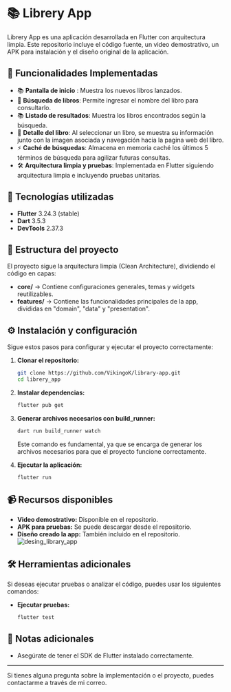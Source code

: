 # 📚 Librery App

Librery App es una aplicación desarrollada en Flutter con arquitectura limpia. Este repositorio incluye el código fuente, un video demostrativo, un APK para instalación y el diseño original de la aplicación.

## 📌 Funcionalidades Implementadas

- 📚 **Pantalla de inicio** : Muestra los nuevos libros lanzados.
- 🔎 **Búsqueda de libros**: Permite ingresar el nombre del libro para consultarlo.
- 📚 **Listado de resultados**: Muestra los libros encontrados según la búsqueda.
- 📖 **Detalle del libro**: Al seleccionar un libro, se muestra su información junto con la imagen asociada y navegación hacia la pagina web del libro.
- ⚡ **Caché de búsquedas**: Almacena en memoria caché los últimos 5 términos de búsqueda para agilizar futuras consultas.
- 🛠 **Arquitectura limpia y pruebas**: Implementada en Flutter siguiendo arquitectura limpia e incluyendo pruebas unitarias.

## 🚀 Tecnologías utilizadas

- **Flutter** 3.24.3 (stable)
- **Dart** 3.5.3
- **DevTools** 2.37.3

## 📂 Estructura del proyecto

El proyecto sigue la arquitectura limpia (Clean Architecture), dividiendo el código en capas:

- **core/** → Contiene configuraciones generales, temas y widgets reutilizables.
- **features/** → Contiene las funcionalidades principales de la app, divididas en "domain", "data" y "presentation".

## ⚙️ Instalación y configuración

Sigue estos pasos para configurar y ejecutar el proyecto correctamente:

1. **Clonar el repositorio:**
   ```sh
   git clone https://github.com/VikingoK/library-app.git
   cd librery_app
   ```

2. **Instalar dependencias:**
   ```sh
   flutter pub get
   ```

3. **Generar archivos necesarios con build_runner:**
   ```sh
   dart run build_runner watch
   ```
   Este comando es fundamental, ya que se encarga de generar los archivos necesarios para que el proyecto funcione correctamente.

4. **Ejecutar la aplicación:**
   ```sh
   flutter run
   ```

## 📹 Recursos disponibles

- **Video demostrativo:** Disponible en el repositorio.
- **APK para pruebas:** Se puede descargar desde el repositorio.
- **Diseño creado la app:** También incluido en el repositorio.
![desing_library_app](https://github.com/user-attachments/assets/0c75ba78-3087-4d90-8d54-d907c232171c)

## 🛠️ Herramientas adicionales

Si deseas ejecutar pruebas o analizar el código, puedes usar los siguientes comandos:

- **Ejecutar pruebas:**
  ```sh
  flutter test
  ```

## 📌 Notas adicionales

- Asegúrate de tener el SDK de Flutter instalado correctamente.

---
Si tienes alguna pregunta sobre la implementación o el proyecto, puedes contactarme a través de mi correo.
